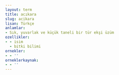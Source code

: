 ```yaml
---
layout: term
title: acıkara
slug: acikara
lisan: Türkçe
anlamlar:
- Sık, yuvarlak ve küçük taneli bir tür ekşi üzüm
ozellikler:
- - isim
  - bitki bilimi
ornekler:
- - ''
orneklerkaynak:
- - ''
---
```

